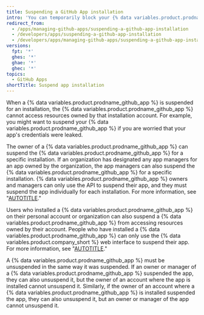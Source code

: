 ```yaml
---
title: Suspending a GitHub App installation
intro: 'You can temporarily block your {% data variables.product.prodname_github_app %} from accessing resources owned by the accounts that installed the {% data variables.product.prodname_github_app %}.'
redirect_from:
  - /apps/managing-github-apps/suspending-a-github-app-installation
  - /developers/apps/suspending-a-github-app-installation
  - /developers/apps/managing-github-apps/suspending-a-github-app-installation
versions:
  fpt: '*'
  ghes: '*'
  ghae: '*'
  ghec: '*'
topics:
  - GitHub Apps
shortTitle: Suspend app installation
---
```


When a {% data variables.product.prodname_github_app %} is suspended for an installation, the {% data variables.product.prodname_github_app %} cannot access resources owned by that installation account. For example, you might want to suspend your {% data variables.product.prodname_github_app %} if you are worried that your app's credentials were leaked.

The owner of a {% data variables.product.prodname_github_app %} can suspend the {% data variables.product.prodname_github_app %} for a specific installation. If an organization has designated any app managers for an app owned by the organization, the app managers can also suspend the {% data variables.product.prodname_github_app %} for a specific installation. {% data variables.product.prodname_github_app %} owners and managers can only use the API to suspend their app, and they must suspend the app individually for each installation. For more information, see "[AUTOTITLE](/rest/apps/apps#suspend-an-app-installation)."

Users who installed a {% data variables.product.prodname_github_app %} on their personal account or organization can also suspend a {% data variables.product.prodname_github_app %} from accessing resources owned by their account. People who have installed a {% data variables.product.prodname_github_app %} can only use the {% data variables.product.company_short %} web interface to suspend their app. For more information, see "[AUTOTITLE](/apps/using-github-apps/reviewing-and-modifying-installed-github-apps)."

A {% data variables.product.prodname_github_app %} must be unsuspended in the same way it was suspended. If an owner or manager of a {% data variables.product.prodname_github_app %} suspended the app, they can also unsuspend it, but the owner of an account where the app is installed cannot unsuspend it. Similarly, if the owner of an account where a {% data variables.product.prodname_github_app %} is installed suspended the app, they can also unsuspend it, but an owner or manager of the app cannot unsuspend it.
